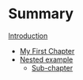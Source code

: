 # Summary

[Introduction](README.md)

- [My First Chapter](my-first-chapter.md)
- [Nested example](nested/README.md)
    - [Sub-chapter](nested/sub-chapter.md)
